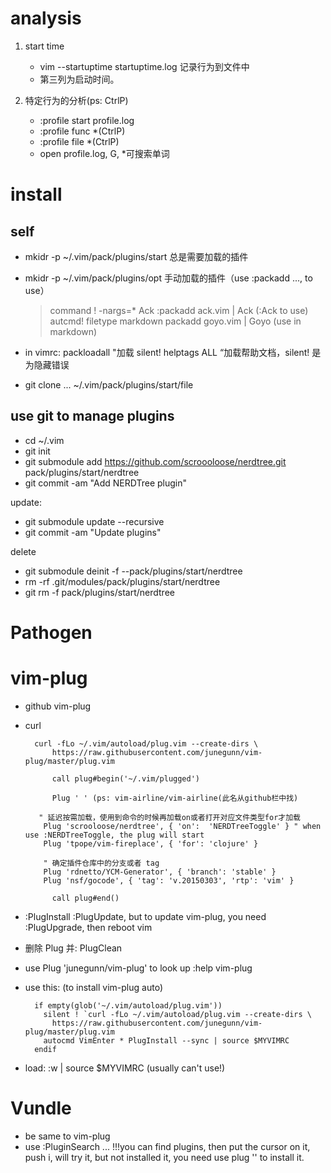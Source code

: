 # analysis

1. start time

   - vim --startuptime startuptime.log 记录行为到文件中
   - 第三列为启动时间。

2. 特定行为的分析(ps: CtrlP)
   - :profile start profile.log
   - :profile func \*(CtrlP)
   - :profile file \*(CtrlP)
   - open profile.log, G, \*可搜索单词

# install

## self

- mkidr -p ~/.vim/pack/plugins/start 总是需要加载的插件
- mkidr -p ~/.vim/pack/plugins/opt 手动加载的插件（use :packadd ..., to use）

  > command ! -nargs=\* Ack :packadd ack.vim | Ack <f-args> (:Ack to use)
  > autcmd! filetype markdown packadd goyo.vim | Goyo (use in markdown)

- in vimrc: packloadall "加载 silent! helptags ALL “加载帮助文档，silent! 是为隐藏错误
- git clone ... ~/.vim/pack/plugins/start/file

## use git to manage plugins

- cd ~/.vim
- git init
- git submodule add https://github.com/scroooloose/nerdtree.git
  pack/plugins/start/nerdtree
- git commit -am "Add NERDTree plugin"

update:

- git submodule update --recursive
- git commit -am "Update plugins"

delete

- git submodule deinit -f --pack/plugins/start/nerdtree
- rm -rf .git/modules/pack/plugins/start/nerdtree
- git rm -f pack/plugins/start/nerdtree

# Pathogen

# vim-plug

- github vim-plug
- curl

        curl -fLo ~/.vim/autoload/plug.vim --create-dirs \
            https://raw.githubusercontent.com/junegunn/vim-plug/master/plug.vim

        	call plug#begin('~/.vim/plugged')

        	Plug ' ' (ps: vim-airline/vim-airline(此名从github栏中找)

         " 延迟按需加载，使用到命令的时候再加载on或者打开对应文件类型for才加载
          Plug 'scrooloose/nerdtree', { 'on':  'NERDTreeToggle' } " when use :NERDTreeToggle, the plug will start
          Plug 'tpope/vim-fireplace', { 'for': 'clojure' }

          " 确定插件仓库中的分支或者 tag
          Plug 'rdnetto/YCM-Generator', { 'branch': 'stable' }
          Plug 'nsf/gocode', { 'tag': 'v.20150303', 'rtp': 'vim' }

        	call plug#end()

- :PlugInstall :PlugUpdate, but to update vim-plug, you need :PlugUpgrade, then reboot vim
- 删除 Plug 并: PlugClean
- use Plug 'junegunn/vim-plug' to look up :help vim-plug
- use this: (to install vim-plug auto)

        if empty(glob('~/.vim/autoload/plug.vim'))
          silent ! `curl -fLo ~/.vim/autoload/plug.vim --create-dirs \
            https://raw.githubusercontent.com/junegunn/vim-plug/master/plug.vim
          autocmd VimEnter * PlugInstall --sync | source $MYVIMRC
        endif

- load: :w | source $MYVIMRC (usually can't use!)

# Vundle

- be same to vim-plug
- use :PluginSearch ... !!!you can find plugins, then put the cursor on it, push i, will try it, but not installed it, you need use plug '' to install it.

#

